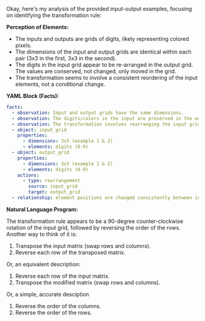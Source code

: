 Okay, here's my analysis of the provided input-output examples, focusing on identifying the transformation rule:

**Perception of Elements:**

*   The inputs and outputs are grids of digits, likely representing colored pixels.
*   The dimensions of the input and output grids are identical within each pair (3x3 in the first, 3x3 in the second).
*   The digits in the input grid appear to be re-arranged in the output grid. The values are conserved, not changed, only moved in the grid.
*   The transformation seems to involve a consistent reordering of the input elements, not a conditional change.

**YAML Block (Facts):**


```yaml
facts:
  - observation: Input and output grids have the same dimensions.
  - observation: The digits/colors in the input are preserved in the output.
  - observation: The transformation involves rearranging the input grid's elements.
  - object: input_grid
    properties:
      - dimensions: 3x3 (example 1 & 2)
      - elements: digits (0-9)
  - object: output_grid
    properties:
      - dimensions: 3x3 (example 1 & 2)
      - elements: digits (0-9)
    actions:
      - type: rearrangement
        source: input_grid
        target: output_grid
  - relationship: element positions are changed consistently between input and output.
```


**Natural Language Program:**

The transformation rule appears to be a 90-degree counter-clockwise rotation of the input grid, followed by reversing the order of the rows. Another way to think of it is:

1.  Transpose the input matrix (swap rows and columns).
2.  Reverse each row of the transposed matrix.

Or, an equivalent description:

1.  Reverse each row of the input matrix.
2. Transpose the modified matrix (swap rows and columns).

Or, a simple, accurate desciption

1. Reverse the order of the columns.
2. Reverse the order of the rows.
